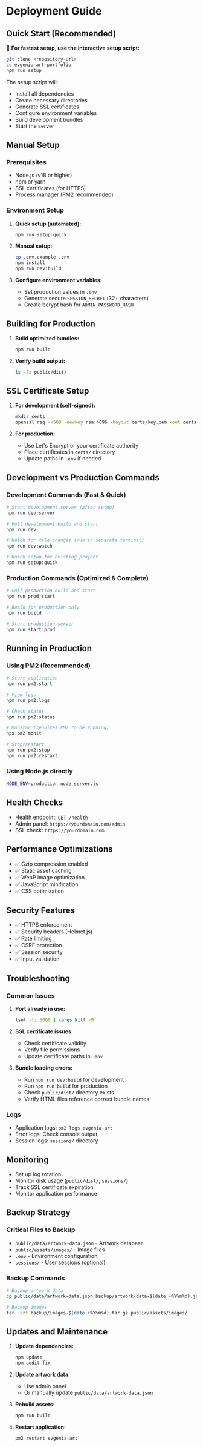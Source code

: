 # Deployment Guide

## Quick Start (Recommended)

🚀 **For fastest setup, use the interactive setup script:**

```bash
git clone <repository-url>
cd evgenia-art-portfolio
npm run setup
```

The setup script will:

- Install all dependencies
- Create necessary directories
- Generate SSL certificates
- Configure environment variables
- Build development bundles
- Start the server

## Manual Setup

### Prerequisites

- Node.js (v18 or higher)
- npm or yarn
- SSL certificates (for HTTPS)
- Process manager (PM2 recommended)

### Environment Setup

1. **Quick setup (automated):**

   ```bash
   npm run setup:quick
   ```

2. **Manual setup:**

   ```bash
   cp .env.example .env
   npm install
   npm run dev:build
   ```

3. **Configure environment variables:**
   - Set production values in `.env`
   - Generate secure `SESSION_SECRET` (32+ characters)
   - Create bcrypt hash for `ADMIN_PASSWORD_HASH`

## Building for Production

1. **Build optimized bundles:**

   ```bash
   npm run build
   ```

2. **Verify build output:**
   ```bash
   ls -la public/dist/
   ```

## SSL Certificate Setup

1. **For development (self-signed):**

   ```bash
   mkdir certs
   openssl req -x509 -newkey rsa:4096 -keyout certs/key.pem -out certs/cert.pem -days 365 -nodes
   ```

2. **For production:**
   - Use Let's Encrypt or your certificate authority
   - Place certificates in `certs/` directory
   - Update paths in `.env` if needed

## Development vs Production Commands

### Development Commands (Fast & Quick)

```bash
# Start development server (after setup)
npm run dev:server

# Full development build and start
npm run dev

# Watch for file changes (run in separate terminal)
npm run dev:watch

# Quick setup for existing project
npm run setup:quick
```

### Production Commands (Optimized & Complete)

```bash
# Full production build and start
npm run prod:start

# Build for production only
npm run build

# Start production server
npm run start:prod
```

## Running in Production

### Using PM2 (Recommended)

```bash
# Start application
npm run pm2:start

# View logs
npm run pm2:logs

# Check status
npm run pm2:status

# Monitor (requires PM2 to be running)
npx pm2 monit

# Stop/restart
npm run pm2:stop
npm run pm2:restart
```

### Using Node.js directly

```bash
NODE_ENV=production node server.js
```

## Health Checks

- Health endpoint: `GET /health`
- Admin panel: `https://yourdomain.com/admin`
- SSL check: `https://yourdomain.com`

## Performance Optimizations

- ✅ Gzip compression enabled
- ✅ Static asset caching
- ✅ WebP image optimization
- ✅ JavaScript minification
- ✅ CSS optimization

## Security Features

- ✅ HTTPS enforcement
- ✅ Security headers (Helmet.js)
- ✅ Rate limiting
- ✅ CSRF protection
- ✅ Session security
- ✅ Input validation

## Troubleshooting

### Common Issues

1. **Port already in use:**

   ```bash
   lsof -ti:3000 | xargs kill -9
   ```

2. **SSL certificate issues:**
   - Check certificate validity
   - Verify file permissions
   - Update certificate paths in `.env`

3. **Bundle loading errors:**
   - Run `npm run dev:build` for development
   - Run `npm run build` for production
   - Check `public/dist/` directory exists
   - Verify HTML files reference correct bundle names

### Logs

- Application logs: `pm2 logs evgenia-art`
- Error logs: Check console output
- Session logs: `sessions/` directory

## Monitoring

- Set up log rotation
- Monitor disk usage (`public/dist/`, `sessions/`)
- Track SSL certificate expiration
- Monitor application performance

## Backup Strategy

### Critical Files to Backup

- `public/data/artwork-data.json` - Artwork database
- `public/assets/images/` - Image files
- `.env` - Environment configuration
- `sessions/` - User sessions (optional)

### Backup Commands

```bash
# Backup artwork data
cp public/data/artwork-data.json backup/artwork-data-$(date +%Y%m%d).json

# Backup images
tar -czf backup/images-$(date +%Y%m%d).tar.gz public/assets/images/
```

## Updates and Maintenance

1. **Update dependencies:**

   ```bash
   npm update
   npm audit fix
   ```

2. **Update artwork data:**
   - Use admin panel
   - Or manually update `public/data/artwork-data.json`

3. **Rebuild assets:**

   ```bash
   npm run build
   ```

4. **Restart application:**
   ```bash
   pm2 restart evgenia-art
   ```
